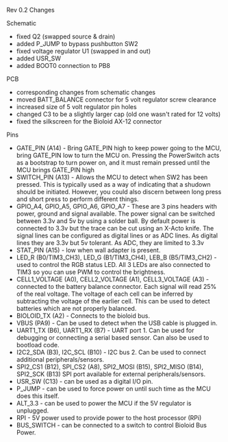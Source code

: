 
Rev 0.2 Changes

Schematic
- fixed Q2 (swapped source & drain)
- added P_JUMP to bypass pushbutton SW2
- fixed voltage regulator U1 (swapped in and out)
- added USR_SW
- added BOOT0 connection to PB8

PCB
- corresponding changes from schematic changes
- moved BATT_BALANCE connector for 5 volt regulator screw clearance
- increased size of 5 volt regulator pin holes
- changed C3 to be a slightly larger cap (old one wasn't rated for 12 volts)
- fixed the silkscreen for the Bioloid AX-12 connector

Pins
- GATE_PIN (A14) - Bring GATE_PIN high to keep power going to the MCU, bring GATE_PIN
    low to turn the MCU on. Pressing the PowerSwitch acts as a bootstrap
    to turn power on, and it must remain pressed until the MCU brings
    GATE_PIN high
- SWITCH_PIN (A13) - Allows the MCU to detect when SW2 has been pressed. This is
    typically used as a way of indicating that a shudown should be
    initiated. However, you could also discern between long press and
    short press to perform different things.
- GPIO_A4, GPIO_A5, GPIO_A6, GPIO_A7 - These are 3 pins headers with power,
    ground and signal available. The power signal can be switched between
    3.3v and 5v by using a solder ball. By default power is connected to 3.3v
    but the trace can be cut using an X-Acto knife.
    The signal lines can be configured as digital lines or as ADC lines. As
    digital lines they are 3.3v but 5v tolerant. As ADC, they are limited to
    3.3v
- STAT_PIN (A15) - low when wall adapter is present.
- LED_R (B0/TIM3_CH3), LED_G (B1/TIM3_CH4), LEB_B (B5/TIM3_CH2) - used to
    control the RGB status LED. All 3 LEDs are also connected to TIM3 so you
    can use PWM to control the brightness.
- CELL1_VOLTAGE (A0), CELL2_VOLTAGE (A1), CELL3_VOLTAGE (A3) - connected to
    the battery balance connector. Each signal will read 25% of the real voltage.
    The voltage of each cell can be inferred by subtracting the voltage of the
    earlier cell. This can be used to detect batteries which are not properly
    balanced.
- BIOLOID_TX (A2) - Connects to the bioloid bus.
- VBUS (PA9) - Can be used to detect when the USB cable is plugged in.
- UART1_TX (B6), UART1_RX (B7) - UART port 1. Can be used for debugging or
    connecting a serial based sensor. Can also be used to bootload code.
- I2C2_SDA (B3), I2C_SCL (B10) - I2C bus 2. Can be used to connect additional
    peripherals/sensors.
- SPI2_CS1 (B12), SPI_CS2 (A8), SPI2_MOSI (B15), SPI2_MISO (B14), SPI2_SCK (B13)
    SPI port available for external peripherals/sensors.
- USR_SW (C13) - can be used as a digital I/O pin.
- P_JUMP - can be used to force power on until such time as the MCU does this itself.
- ALT_3.3 - can be used to power the MCU if the 5V regulator is unplugged.
- RPI - 5V power used to provide power to the host processor (RPi)
- BUS_SWITCH - can be connected to a switch to control Bioloid Bus Power.

